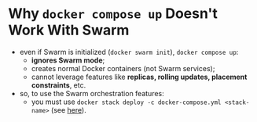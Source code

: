 # Why `docker compose up` Doesn't Work With Swarm 

* even if Swarm is initialized (`docker swarm init`), `docker compose up`:
  * **ignores Swarm mode**;
  * creates normal Docker containers (not Swarm services);
  * cannot leverage features like **replicas, rolling updates, placement constraints**, etc.
* so, to use the Swarm orchestration features:
  * you must use `docker stack deploy -c docker-compose.yml <stack-name>` (see [here](../../../common-command/stack/deploy/deploy.md)).
